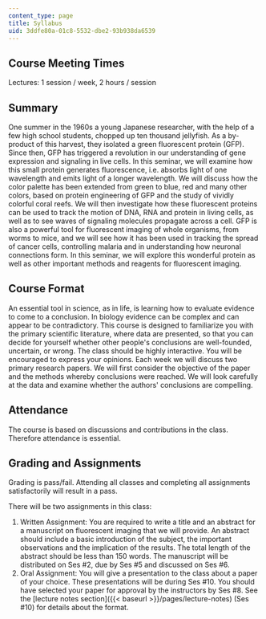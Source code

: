 ```yaml
---
content_type: page
title: Syllabus
uid: 3ddfe80a-01c8-5532-dbe2-93b938da6539
---
```


Course Meeting Times
--------------------

Lectures: 1 session / week, 2 hours / session

Summary
-------

One summer in the 1960s a young Japanese researcher, with the help of a few high school students, chopped up ten thousand jellyfish. As a by-product of this harvest, they isolated a green fluorescent protein (GFP). Since then, GFP has triggered a revolution in our understanding of gene expression and signaling in live cells. In this seminar, we will examine how this small protein generates fluorescence, i.e. absorbs light of one wavelength and emits light of a longer wavelength. We will discuss how the color palette has been extended from green to blue, red and many other colors, based on protein engineering of GFP and the study of vividly colorful coral reefs. We will then investigate how these fluorescent proteins can be used to track the motion of DNA, RNA and protein in living cells, as well as to see waves of signaling molecules propagate across a cell. GFP is also a powerful tool for fluorescent imaging of whole organisms, from worms to mice, and we will see how it has been used in tracking the spread of cancer cells, controlling malaria and in understanding how neuronal connections form. In this seminar, we will explore this wonderful protein as well as other important methods and reagents for fluorescent imaging.

Course Format
-------------

An essential tool in science, as in life, is learning how to evaluate evidence to come to a conclusion. In biology evidence can be complex and can appear to be contradictory. This course is designed to familiarize you with the primary scientific literature, where data are presented, so that you can decide for yourself whether other people's conclusions are well-founded, uncertain, or wrong. The class should be highly interactive. You will be encouraged to express your opinions. Each week we will discuss two primary research papers. We will first consider the objective of the paper and the methods whereby conclusions were reached. We will look carefully at the data and examine whether the authors' conclusions are compelling.

Attendance
----------

The course is based on discussions and contributions in the class. Therefore attendance is essential.

Grading and Assignments
-----------------------

Grading is pass/fail. Attending all classes and completing all assignments satisfactorily will result in a pass.

There will be two assignments in this class:

1.  Written Assignment: You are required to write a title and an abstract for a manuscript on fluorescent imaging that we will provide. An abstract should include a basic introduction of the subject, the important observations and the implication of the results. The total length of the abstract should be less than 150 words. The manuscript will be distributed on Ses #2, due by Ses #5 and discussed on Ses #6.
2.  Oral Assignment: You will give a presentation to the class about a paper of your choice. These presentations will be during Ses #10. You should have selected your paper for approval by the instructors by Ses #8. See the [lecture notes section]({{< baseurl >}}/pages/lecture-notes) (Ses #10) for details about the format.